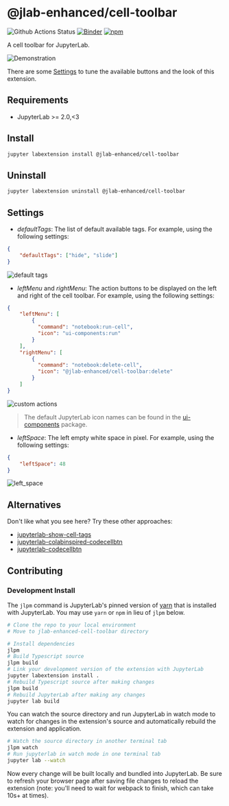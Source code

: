 # @jlab-enhanced/cell-toolbar

![Github Actions Status](https://github.com/jupyterlab-contrib/jlab-enhanced-cell-toolbar/workflows/Build/badge.svg) [![Binder](https://mybinder.org/badge_logo.svg)](https://mybinder.org/v2/gh/jupyterlab-contrib/jlab-enhanced-cell-toolbar/2.x?urlpath=lab/tree/Example.ipynb) [![npm](https://img.shields.io/npm/v/@jlab-enhanced/cell-toolbar)](https://www.npmjs.com/package/@jlab-enhanced/cell-toolbar)

A cell toolbar for JupyterLab.

![Demonstration](https://raw.githubusercontent.com/jupyterlab-contrib/jlab-enhanced-cell-toolbar/main/docs/default_look.png)

There are some [Settings](#Settings) to tune the available buttons and the look of this extension.

## Requirements

- JupyterLab >= 2.0,<3

## Install

```bash
jupyter labextension install @jlab-enhanced/cell-toolbar
```

## Uninstall

```bash
jupyter labextension uninstall @jlab-enhanced/cell-toolbar
```

## Settings

- _defaultTags_: The list of default available tags. For example, using the following settings:

```json
{
    "defaultTags": ["hide", "slide"]
}
```

![default tags](https://raw.githubusercontent.com/jupyterlab-contrib/jlab-enhanced-cell-toolbar/main/docs/default_tags.png)

- _leftMenu_ and _rightMenu_: The action buttons to be displayed on the left and right of the cell toolbar. For example, using the following settings:

```json
{
    "leftMenu": [
        {
          "command": "notebook:run-cell",
          "icon": "ui-components:run"
        }
    ],
    "rightMenu": [
        {
          "command": "notebook:delete-cell",
          "icon": "@jlab-enhanced/cell-toolbar:delete"
        }
    ]
}
```

![custom actions](https://raw.githubusercontent.com/jupyterlab-contrib/jlab-enhanced-cell-toolbar/main/docs/menus.png)

> The default JupyterLab icon names can be found in the [ui-components](https://github.com/jupyterlab/jupyterlab/blob/master/packages/ui-components/src/icon/iconimports.ts) package.

- _leftSpace_: The left empty white space in pixel. For example, using the following settings:

```json
{
    "leftSpace": 48
}
```

![left_space](https://raw.githubusercontent.com/jupyterlab-contrib/jlab-enhanced-cell-toolbar/main/docs/left_space.png)

## Alternatives

Don't like what you see here? Try these other approaches:

- [jupyterlab-show-cell-tags](https://github.com/mje-nz/jupyterlab-show-cell-tags)
- [jupyterlab-colabinspired-codecellbtn](https://github.com/eddienko/jupyterlab-colabinspired-codecellbtn)
- [jupyterlab-codecellbtn](https://github.com/ibqn/jupyterlab-codecellbtn)

## Contributing

### Development Install

The `jlpm` command is JupyterLab's pinned version of
[yarn](https://yarnpkg.com/) that is installed with JupyterLab. You may use
`yarn` or `npm` in lieu of `jlpm` below.

```bash
# Clone the repo to your local environment
# Move to jlab-enhanced-cell-toolbar directory

# Install dependencies
jlpm
# Build Typescript source
jlpm build
# Link your development version of the extension with JupyterLab
jupyter labextension install .
# Rebuild Typescript source after making changes
jlpm build
# Rebuild JupyterLab after making any changes
jupyter lab build
```

You can watch the source directory and run JupyterLab in watch mode to watch for changes in the extension's source and automatically rebuild the extension and application.

```bash
# Watch the source directory in another terminal tab
jlpm watch
# Run jupyterlab in watch mode in one terminal tab
jupyter lab --watch
```

Now every change will be built locally and bundled into JupyterLab. Be sure to refresh your browser page after saving file changes to reload the extension (note: you'll need to wait for webpack to finish, which can take 10s+ at times).
